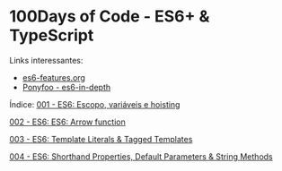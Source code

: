 # 100Days of Code - ES6+ & TypeScript

Links interessantes:
- [es6-features.org](http://es6-features.org/)
- [Ponyfoo - es6-in-depth](https://ponyfoo.com/articles/tagged/es6-in-depth)


Índice:
[001 - ES6: Escopo, variáveis e hoisting](./001%20-%20ES6%20-%20Escopo%20e%20novas%20variaveis/)

[002 - ES6: ES6: Arrow function](./002%20-%20ES6%20-%20Arrow%20function/)

[003 - ES6: Template Literals & Tagged Templates](./003%20-%20ES6%20-%20Template%20Literals%20e%20Tagged%20Templates/)

[004 - ES6: Shorthand Properties, Default Parameters & String Methods](./004%20-%20ES6%20-%20Shorthand%20Properties%20-%20Default%20Parameters%20-%20String%20Methods/)
